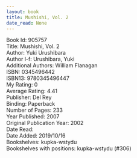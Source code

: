 ```yaml
---
layout: book
title: Mushishi, Vol. 2
date_read: None
---
```


Book Id: 905757<br />
Title: Mushishi, Vol. 2<br />
Author: Yuki Urushibara<br />
Author l-f: Urushibara, Yuki<br />
Additional Authors: William Flanagan<br />
ISBN: 0345496442<br />
ISBN13: 9780345496447<br />
My Rating: 0<br />
Average Rating: 4.41<br />
Publisher: Del Rey<br />
Binding: Paperback<br />
Number of Pages: 233<br />
Year Published: 2007<br />
Original Publication Year: 2002<br />
Date Read: <br />
Date Added: 2019/10/16<br />
Bookshelves: kupka-wstydu<br />
Bookshelves with positions: kupka-wstydu (#306)<br />

